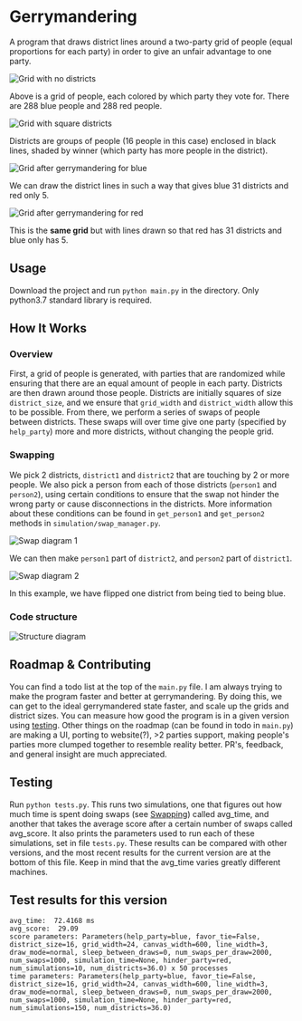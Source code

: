 # Gerrymandering
A program that draws district lines around a two-party grid of people (equal proportions for each party) in order to
give an unfair advantage to one party.

![Grid with no districts](images/no_districts.png)

Above is a grid of people, each colored by which party they vote for. There are 288 blue people and 288 red people.

![Grid with square districts](images/square_districts.png)

Districts are groups of people (16 people in this case) enclosed in black lines, shaded by winner (which party has more
people in the district).

![Grid after gerrymandering for blue](images/gerrymandered_for_blue.png)

We can draw the district lines in such a way that gives blue 31 districts and red only 5.

![Grid after gerrymandering for red](images/gerrymandered_for_red.png)

This is the **same grid** but with lines drawn so that red has 31 districts and blue only has 5.

## Usage
Download the project and run `python main.py` in the directory. Only python3.7 standard library is required.

## How It Works
### Overview
First, a grid of people is generated, with parties that are randomized while ensuring that there are an equal amount of
people in each party. Districts are then drawn around those people. Districts are initially squares of size
`district_size`, and we ensure that `grid_width` and `district_width` allow this to be possible. From there, we perform
a series of swaps of people between districts. These swaps will over time give one party (specified by `help_party`)
more and more districts, without changing the people grid.

### Swapping
We pick 2 districts, `district1` and `district2` that are touching by 2 or more people. We also pick a person from each
of those districts (`person1` and `person2`), using certain conditions to ensure that the swap not hinder the wrong
party or cause disconnections in the districts. More information about these conditions can be found in `get_person1`
and `get_person2` methods in `simulation/swap_manager.py`.

![Swap diagram 1](images/swap_diagram1.png)

We can then make `person1` part of `district2`, and `person2` part of `district1`. 

![Swap diagram 2](images/swap_diagram2.png)

In this example, we have flipped one district from being tied to being blue.

### Code structure
![Structure diagram](images/code_structure.png)

## Roadmap & Contributing
You can find a todo list at the top of the `main.py` file. I am always trying to make the program faster and better at
gerrymandering. By doing this, we can get to the ideal gerrymandered state faster, and scale up the grids and district
sizes. You can measure how good the program is in a given version using [testing](##testing). Other things on the
roadmap (can be found in todo in `main.py`) are making a UI, porting to website(?), >2 parties support, making people's
parties more clumped together to resemble reality better. PR's, feedback, and general insight are much appreciated.

## Testing
Run `python tests.py`. This runs two simulations, one that figures out how much time is spent doing swaps (see
[Swapping](###swapping)) called avg_time, and another that takes the average score after a certain number of swaps
called avg_score. It also prints the parameters used to run each of these simulations, set in file `tests.py`. These
results can be compared with other versions, and the most recent results for the current version are at the bottom of
this file. Keep in mind that the avg_time varies greatly different machines.

## Test results for this version
```
avg_time:  72.4168 ms
avg_score:  29.09
score parameters: Parameters(help_party=blue, favor_tie=False, district_size=16, grid_width=24, canvas_width=600, line_width=3, draw_mode=normal, sleep_between_draws=0, num_swaps_per_draw=2000, num_swaps=1000, simulation_time=None, hinder_party=red, num_simulations=10, num_districts=36.0) x 50 processes
time parameters: Parameters(help_party=blue, favor_tie=False, district_size=16, grid_width=24, canvas_width=600, line_width=3, draw_mode=normal, sleep_between_draws=0, num_swaps_per_draw=2000, num_swaps=1000, simulation_time=None, hinder_party=red, num_simulations=150, num_districts=36.0)
 ```
